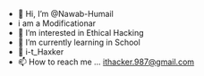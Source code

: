 - 👋 Hi, I’m @Nawab-Humail
- i am a Modificationar
- 👀 I’m interested in Ethical Hacking
- 🌱 I’m currently learning in School
- 💞️ i-t_Haxker
- 📫 How to reach me ... ithacker.987@gmail.com

<!---
❤꧁𝑯𝒖𝒎𝒂𝒊𝒍 𝑺𝒂𝒒𝒊𝒃꧂❤
꧁i don't Have an Attitude ._.👑#i Just Have A ꨄ︎Personalityꨄ︎ ._.❤︎Which u can't Handle ❤𝒩𝒶𝓌𝒶ℬ🥀
_FB account : Humail Saqib
--->
